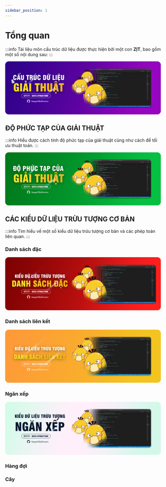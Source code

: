 ```yaml
---
sidebar_position: 1
---
```


# Tổng quan

:::info
Tài liệu môn cấu trúc dữ liệu được thực hiện bởi một con **ZỊT**, bao gồm một số nội dung sau:
:::

![bn](../static/img/banner/ctdlvgt-banner.png)

## ĐỘ PHỨC TẠP CỦA GIẢI THUẬT

:::info
Hiểu được cách tính độ phức tạp của giải thuật cũng như cách để tối ưu thuật toán.
:::

[![dpt](../static/img/banner/dpt-banner.png)](/docs/algorithm-complexity/intro)

## CÁC KIỂU DỮ LIỆU TRỪU TƯỢNG CƠ BẢN

:::info
Tìm hiểu về một số kiểu dữ liệu trừu tượng cơ bản và các phép toán liên quan.
:::

### Danh sách đặc

[![dsd](../static/img/banner/dsd-banner.png)](/docs/adts-arraylist/intro)

### Danh sách liên kết

[![dslk](../static/img/banner/dslk-banner.png)](/docs/adts-pointerlist/intro)

### Ngăn xếp

[![nx](../static/img/banner/nx-banner.png)](/docs/adts-stack/intro)

### Hàng đợi

### Cây
